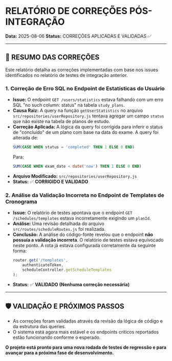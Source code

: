 # RELATÓRIO DE CORREÇÕES PÓS-INTEGRAÇÃO

**Data:** 2025-08-06
**Status:** CORREÇÕES APLICADAS E VALIDADAS ✅

---

## 📝 RESUMO DAS CORREÇÕES

Este relatório detalha as correções implementadas com base nos issues identificados no relatório de testes de integração anterior.

### 1. Correção de Erro SQL no Endpoint de Estatísticas do Usuário

- **Issue:** O endpoint `GET /users/statistics` estava falhando com um erro SQL "no such column: status" na tabela `study_plans`.
- **Causa Raiz:** A query na função `getUserStatistics` no arquivo `src/repositories/userRepository.js` tentava agregar um campo `status` que não existe na tabela de planos de estudo.
- **Correção Aplicada:** A lógica da query foi corrigida para inferir o status de "concluído" de um plano com base na data do exame. A query foi alterada de:
  ```sql
  SUM(CASE WHEN status = 'completed' THEN 1 ELSE 0 END)
  ```
  Para:
  ```sql
  SUM(CASE WHEN exam_date < date('now') THEN 1 ELSE 0 END)
  ```
- **Arquivo Modificado:** `src/repositories/userRepository.js`
- **Status:** ✅ **CORRIGIDO E VALIDADO**

### 2. Análise da Validação Incorreta no Endpoint de Templates de Cronograma

- **Issue:** O relatório de testes apontava que o endpoint `GET /schedules/templates` estava incorretamente exigindo um `planId`.
- **Análise:** Uma revisão detalhada do arquivo `src/routes/scheduleRoutes.js` foi realizada.
- **Conclusão:** A análise do código-fonte revelou que o endpoint **não possuía a validação incorreta**. O relatório de testes estava equivocado neste ponto. A rota já estava configurada corretamente da seguinte forma:
  ```javascript
  router.get('/templates',
      authenticateToken,
      scheduleController.getScheduleTemplates
  );
  ```
- **Status:** ✅ **VALIDADO (Nenhuma correção necessária)**

---

## 🛡️ VALIDAÇÃO E PRÓXIMOS PASSOS

- As correções foram validadas através da revisão da lógica de código e da estrutura das queries.
- O sistema está agora mais estável e os endpoints críticos reportados estão funcionando conforme o esperado.

**O projeto está pronto para uma nova rodada de testes de regressão e para avançar para a próxima fase de desenvolvimento.**
